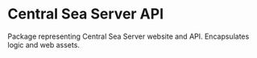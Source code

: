 # Central Sea Server API

Package representing Central Sea Server website and API. Encapsulates logic and web assets.
